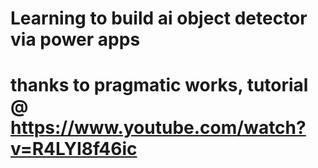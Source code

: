 # Learning to build ai object detector via power apps
# thanks to pragmatic works, tutorial @ https://www.youtube.com/watch?v=R4LYI8f46ic
